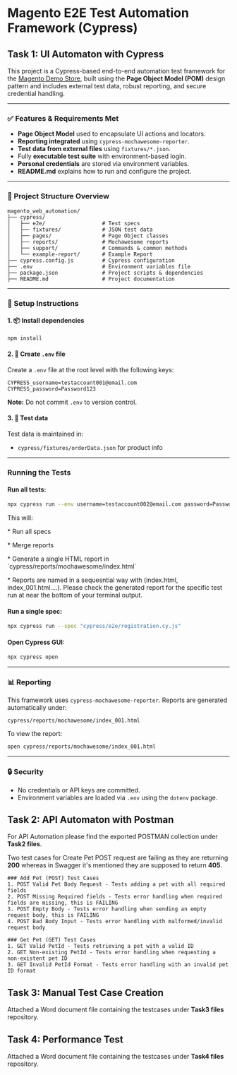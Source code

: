 # Magento E2E Test Automation Framework (Cypress)


## Task 1: UI Automaton with Cypress

This project is a Cypress-based end-to-end automation test framework for the [Magento Demo Store](https://magento.softwaretestingboard.com/), built using the **Page Object Model (POM)** design pattern and includes external test data, robust reporting, and secure credential handling.

---

### ✅ Features & Requirements Met

* **Page Object Model** used to encapsulate UI actions and locators.
* **Reporting integrated** using `cypress-mochawesome-reporter`.
* **Test data from external files** using `fixtures/*.json`.
* Fully **executable test suite** with environment-based login.
* **Personal credentials** are stored via environment variables.
* **README.md** explains how to run and configure the project.

---

### 📁 Project Structure Overview

```
magento_web_automation/
├── cypress/
│   ├── e2e/                  # Test specs
│   ├── fixtures/             # JSON test data
│   ├── pages/                # Page Object classes
│   ├── reports/              # Mochawesome reports
│   ├── support/              # Commands & common methods
│   └── example-report/       # Example Report
├── cypress.config.js         # Cypress configuration
├── .env                      # Environment variables file
├── package.json              # Project scripts & dependencies
├── README.md                 # Project documentation
```

---

### 🔧 Setup Instructions

#### 1. 📦 Install dependencies

```bash
npm install
```

#### 2. 🔐 Create `.env` file

Create a `.env` file at the root level with the following keys:

```env
CYPRESS_username=testaccount001@email.com
CYPRESS_password=Password123
```

**Note:** Do not commit `.env` to version control.

#### 3. 📄 Test data

Test data is maintained in:

* `cypress/fixtures/orderData.json` for product info

---

### Running the Tests

#### Run all tests:

```bash
npx cypress run --env username=testaccount002@email.com password=Password123
```

This will:

\* Run all specs

\* Merge reports

\* Generate a single HTML report in \`cypress/reports/mochawesome/index.html\`

\* Reports are named in a sequesntial way with (index.html, index\_001.html....). Please check the generated report for the specific test run at near the bottom of your terminal output.

#### Run a single spec:

```bash
npx cypress run --spec "cypress/e2e/registration.cy.js"
```

#### Open Cypress GUI:

```bash
npx cypress open
```

---

### 📊 Reporting

This framework uses `cypress-mochawesome-reporter`. Reports are generated automatically under:

```
cypress/reports/mochawesome/index_001.html
```

To view the report:

```bash
open cypress/reports/mochawesome/index_001.html
```

---

### 🔒 Security

* No credentials or API keys are committed.
* Environment variables are loaded via `.env` using the `dotenv` package.


## Task 2: API Automaton with Postman

For API Automation please find the exported POSTMAN collection under **Task2 files**. 

Two test cases for Create Pet POST request are failing as they are returning **200** whereas in Swagger it's mentioned they are supposed to return **405**.

```
### Add Pet (POST) Test Cases
1. POST Valid Pet Body Request - Tests adding a pet with all required fields
2. POST Missing Required fields - Tests error handling when required fields are missing, this is FAILING 
3. POST Empty Body - Tests error handling when sending an empty request body, this is FAILING 
4. POST Bad Body Input - Tests error handling with malformed/invalid request body

### Get Pet (GET) Test Cases
1. GET Valid PetId - Tests retrieving a pet with a valid ID
2. GET Non-existing PetId - Tests error handling when requesting a non-existent pet ID
3. GET Invalid PetId Format - Tests error handling with an invalid pet ID format
```

## Task 3: Manual Test Case Creation

Attached a Word document file containing the testcases under **Task3 files** repository.

## Task 4: Performance Test

Attached a Word document file containing the testcases under **Task4 files** repository.